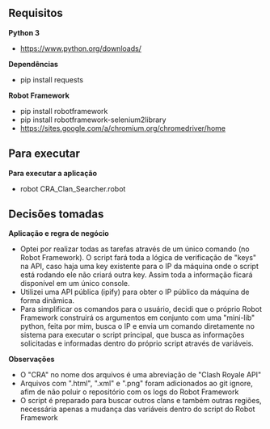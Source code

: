 <h2>Requisitos</h2>

<b>Python 3</b>
- https://www.python.org/downloads/ <br>

<b>Dependências</b>
- pip install requests


<b>Robot Framework</b>
- pip install robotframework
- pip install robotframework-selenium2library
- https://sites.google.com/a/chromium.org/chromedriver/home


<h2>Para executar</h2>

<b>Para executar a aplicação</b>
- robot CRA_Clan_Searcher.robot

<h2>Decisões tomadas</h2>
  
<b>Aplicação e regra de negócio</b>
- Optei por realizar todas as tarefas através de um único comando (no Robot Framework). O script fará toda a lógica de verificação de "keys" na API, caso haja uma key existente para o IP da máquina onde o script está rodando ele não criará outra key. Assim toda a informação ficará disponível em um único console.
- Utilizei uma API pública (ipify) para obter o IP público da máquina de forma dinâmica.
- Para simplificar os comandos para o usuário, decidi que o próprio Robot Framework construirá os argumentos em conjunto com uma "mini-lib" python, feita por mim, busca o IP e envia um comando diretamente no sistema para executar o script principal, que busca as informações solicitadas e informadas dentro do próprio script através de variáveis.


<b>Observações</b>
- O "CRA" no nome dos arquivos é uma abreviação de "Clash Royale API"
- Arquivos com ".html", ".xml" e ".png" foram adicionados ao git ignore, afim de não poluir o repositório com os logs do Robot Framework
- O script é preparado para buscar outros clans e também outras regiões, necessária apenas a mudança das variáveis dentro do script do Robot Framework
